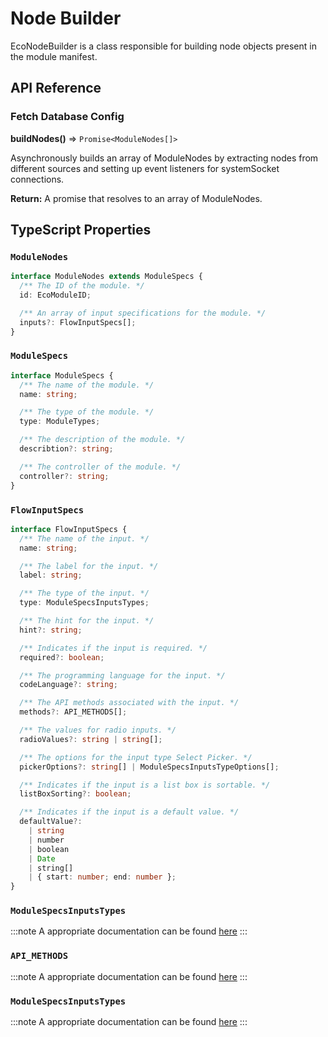 # Node Builder

EcoNodeBuilder is a class responsible for building node objects present in the module manifest.

## API Reference

### Fetch Database Config

**buildNodes()** ⇒ `Promise<ModuleNodes[]>`

Asynchronously builds an array of ModuleNodes by extracting nodes from different sources and setting up event listeners for systemSocket connections.

**Return:** A promise that resolves to an array of ModuleNodes.

## TypeScript Properties

### `ModuleNodes`

```ts
interface ModuleNodes extends ModuleSpecs {
  /** The ID of the module. */
  id: EcoModuleID;

  /** An array of input specifications for the module. */
  inputs?: FlowInputSpecs[];
}
```

### `ModuleSpecs`

```ts
interface ModuleSpecs {
  /** The name of the module. */
  name: string;

  /** The type of the module. */
  type: ModuleTypes;

  /** The description of the module. */
  describtion?: string;

  /** The controller of the module. */
  controller?: string;
}
```

### `FlowInputSpecs`

```ts
interface FlowInputSpecs {
  /** The name of the input. */
  name: string;

  /** The label for the input. */
  label: string;

  /** The type of the input. */
  type: ModuleSpecsInputsTypes;

  /** The hint for the input. */
  hint?: string;

  /** Indicates if the input is required. */
  required?: boolean;

  /** The programming language for the input. */
  codeLanguage?: string;

  /** The API methods associated with the input. */
  methods?: API_METHODS[];

  /** The values for radio inputs. */
  radioValues?: string | string[];

  /** The options for the input type Select Picker. */
  pickerOptions?: string[] | ModuleSpecsInputsTypeOptions[];

  /** Indicates if the input is a list box is sortable. */
  listBoxSorting?: boolean;

  /** Indicates if the input is a default value. */
  defaultValue?:
    | string
    | number
    | boolean
    | Date
    | string[]
    | { start: number; end: number };
}
```

### `ModuleSpecsInputsTypes`

:::note
A appropriate documentation can be found [here](../../creating-nodes/input-types#modulespecsinputstypes)
:::

### `API_METHODS`

:::note
A appropriate documentation can be found [here](../../creating-nodes/input-types#api_methods)
:::

### `ModuleSpecsInputsTypes`

:::note
A appropriate documentation can be found [here](../../creating-nodes/input-types#modulespecsinputstypes)
:::
